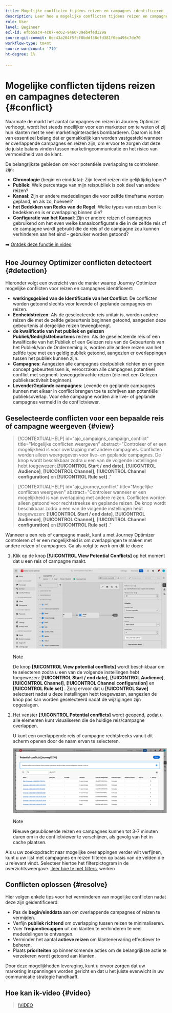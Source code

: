 ```yaml
---
title: Mogelijke conflicten tijdens reizen en campagnes identificeren
description: Leer hoe u mogelijke conflicten tijdens reizen en campagnes kunt identificeren.
role: User
level: Beginner
exl-id: efbb5ac4-4c07-4c62-9460-39eb4fed129a
source-git-commit: 0ec43a204f5fcf0bddf38cfd381f0ea496c7de70
workflow-type: tm+mt
source-wordcount: '719'
ht-degree: 1%

---
```


# Mogelijke conflicten tijdens reizen en campagnes detecteren {#conflict}

Naarmate de markt het aantal campagnes en reizen in Journey Optimizer verhoogt, wordt het steeds moeilijker voor een marketeer om te weten of zij hun klanten met te veel marketinginteracties bombarderen. Daarom is het van essentieel belang dat er gemakkelijk kan worden vastgesteld wanneer er overlappende campagnes en reizen zijn, om ervoor te zorgen dat deze de juiste balans vinden tussen marketingcommunicatie en het risico van vermoeidheid van de klant.

De belangrijkste gebieden om voor potentiële overlapping te controleren zijn:

* **Chronologie** (begin en einddata): Zijn teveel reizen die gelijktijdig lopen?
* **Publiek**: Welk percentage van mijn reispubliek is ook deel van andere reizen?
* **Kanaal**: Zijn er andere mededelingen die voor zelfde timeframe worden gepland, en als zo, hoeveel?
* **het Bedekken van Reeks van de Regel**: Welke types van reizen ben ik bedekken en is er overlapping binnen die?
* **Configuratie van het Kanaal**: Zijn er andere reizen of campagnes gebruikend om het even welke kanaalconfiguratie die in de zelfde reis of de campagne wordt gebruikt die de reis of de campagne zou kunnen verhinderen aan het eind - gebruiker worden getoond?

➡️ [Ontdek deze functie in video](#video)

## Hoe Journey Optimizer conflicten detecteert {#detection}

Hieronder volgt een overzicht van de manier waarop Journey Optimizer mogelijke conflicten voor reizen en campagnes identificeert:

* **werkingsgebied van de Identificatie van het Conflict**: De conflicten worden getoond slechts voor levende of geplande campagnes en reizen.
* **Eenheidstreizen**: Als de geselecteerde reis unitair is, worden andere reizen die met de zelfde gebeurtenis beginnen getoond, aangezien deze gebeurtenis al dergelijke reizen teweegbrengt.
* **de kwalificatie van het publiek en gelezen Publiek/BedrijfsGebeurtenis** reizen: Als de geselecteerde reis of een kwalificatie van het Publiek of een Gelezen reis van de Gebeurtenis van het Publiek/van de Onderneming is, worden alle andere reizen van het zelfde type met een geldig publiek getoond, aangezien er overlappingen tussen het publiek kunnen zijn.
* **Campagnes**: Aangezien alle campagnes doelpubliek richten en er geen concept gebeurtenissen is, veroorzaken alle campagnes potentieel conflict met segment-teweeggebrachte reizen (die met een Gelezen publieksactiviteit beginnen).
* **Levende/Geplande campagnes**: Levende en geplande campagnes kunnen met elkaar in conflict brengen toe te schrijven aan potentiële publieksoverlap. Voor elke campagne worden alle live- of geplande campagnes vermeld in de conflictviewer.

## Geselecteerde conflicten voor een bepaalde reis of campagne weergeven {#view}

>[!CONTEXTUALHELP]
>id="ajo_campaigns_campaign_conflict"
>title="Mogelijke conflicten weergeven"
>abstract="Controleer of er een mogelijkheid is voor overlapping met andere campagnes. Conflicten worden alleen weergegeven voor live- en geplande campagnes. De knop wordt beschikbaar zodra u een van de volgende instellingen hebt toegewezen: **[!UICONTROL Start / end date]**, **[!UICONTROL Audience]**, **[!UICONTROL Channel]**, **[!UICONTROL Channel configuration]** en **[!UICONTROL Rule set]** ."

>[!CONTEXTUALHELP]
>id="ajo_journey_conflict"
>title="Mogelijke conflicten weergeven"
>abstract="Controleer wanneer er een mogelijkheid is van overlapping met andere reizen. Conflicten worden alleen getoond voor rechtstreekse en geplande reizen. De knop wordt beschikbaar zodra u een van de volgende instellingen hebt toegewezen: **[!UICONTROL Start / end date]**, **[!UICONTROL Audience]**, **[!UICONTROL Channel]**, **[!UICONTROL Channel configuration]** en **[!UICONTROL Rule set]** ."

Wanneer u een reis of campagne maakt, kunt u met Journey Optimizer controleren of er een mogelijkheid is om overlappingen te maken met andere reizen of campagnes. Ga als volgt te werk om dit te doen:

1. Klik op de knop **[!UICONTROL View Potential Conflicts]** op het moment dat u een reis of campagne maakt.

   ![](assets/view-conflicts.png)

   >[!NOTE]
   >
   >De knop **[!UICONTROL View potential conflicts]** wordt beschikbaar om te selecteren zodra u een van de volgende instellingen hebt toegewezen: **[!UICONTROL Start / end date]**, **[!UICONTROL Audience]**, **[!UICONTROL Channel]**, **[!UICONTROL Channel configuration]** en **[!UICONTROL Rule set]** . Zorg ervoor dat u **[!UICONTROL Save]** selecteert nadat u deze instellingen hebt toegewezen, aangezien de knop pas kan worden geselecteerd nadat de wijzigingen zijn opgeslagen.

1. Het venster **[!UICONTROL Potential conflicts]** wordt geopend, zodat u alle elementen kunt visualiseren die de huidige reis/campagne overlappen.

   U kunt een overlappende reis of campagne rechtstreeks vanuit dit scherm openen door de naam ervan te selecteren.

   ![](assets/potential-conflicts.png)

   >[!NOTE]
   >
   >Nieuwe gepubliceerde reizen en campagnes kunnen tot 3-7 minuten duren om in de conflictviewer te verschijnen, als gevolg van het in cache plaatsen.

Als u uw zoekopdracht naar mogelijke overlappingen verder wilt verfijnen, kunt u uw lijst met campagnes en reizen filteren op basis van de velden die u relevant vindt. Selecteer hiertoe het filterpictogram in de overzichtsweergave. [&#x200B; leer hoe te met filters &#x200B;](../start/search-filter-categorize.md#filter-lists) werken

## Conflicten oplossen {#resolve}

Hier volgen enkele tips voor het verminderen van mogelijke conflicten nadat deze zijn geïdentificeerd:

* Pas de **begin/einddata** aan om overlappende campagnes of reizen te vermijden.
* Verfijn **publiek richtend** om overlapping tussen reizen te minimaliseren.
* Voer **frequentiecappen** uit om klanten te verhinderen te veel mededelingen te ontvangen.
* Verminder het aantal **actieve reizen** om klantenervaring effectiever te beheren.
* Plaats **prioriteiten** op binnenkomende acties om de belangrijkste actie te verzekeren wordt getoond aan klanten.

Door deze mogelijkheden leveraging, kunt u ervoor zorgen dat uw marketing inspanningen worden gericht en dat u het juiste evenwicht in uw communicatie strategie handhaaft.

## Hoe kan ik-video {#video}

>[!VIDEO](https://video.tv.adobe.com/v/3435528?quality=12)
